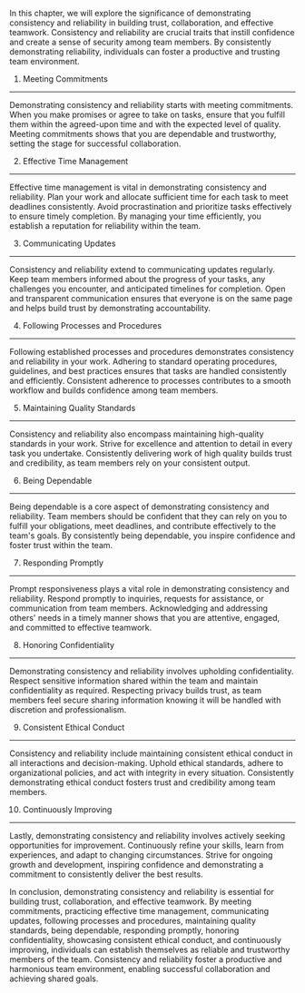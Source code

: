 
In this chapter, we will explore the significance of demonstrating consistency and reliability in building trust, collaboration, and effective teamwork. Consistency and reliability are crucial traits that instill confidence and create a sense of security among team members. By consistently demonstrating reliability, individuals can foster a productive and trusting team environment.

1. Meeting Commitments
----------------------

Demonstrating consistency and reliability starts with meeting commitments. When you make promises or agree to take on tasks, ensure that you fulfill them within the agreed-upon time and with the expected level of quality. Meeting commitments shows that you are dependable and trustworthy, setting the stage for successful collaboration.

2. Effective Time Management
----------------------------

Effective time management is vital in demonstrating consistency and reliability. Plan your work and allocate sufficient time for each task to meet deadlines consistently. Avoid procrastination and prioritize tasks effectively to ensure timely completion. By managing your time efficiently, you establish a reputation for reliability within the team.

3. Communicating Updates
------------------------

Consistency and reliability extend to communicating updates regularly. Keep team members informed about the progress of your tasks, any challenges you encounter, and anticipated timelines for completion. Open and transparent communication ensures that everyone is on the same page and helps build trust by demonstrating accountability.

4. Following Processes and Procedures
-------------------------------------

Following established processes and procedures demonstrates consistency and reliability in your work. Adhering to standard operating procedures, guidelines, and best practices ensures that tasks are handled consistently and efficiently. Consistent adherence to processes contributes to a smooth workflow and builds confidence among team members.

5. Maintaining Quality Standards
--------------------------------

Consistency and reliability also encompass maintaining high-quality standards in your work. Strive for excellence and attention to detail in every task you undertake. Consistently delivering work of high quality builds trust and credibility, as team members rely on your consistent output.

6. Being Dependable
-------------------

Being dependable is a core aspect of demonstrating consistency and reliability. Team members should be confident that they can rely on you to fulfill your obligations, meet deadlines, and contribute effectively to the team's goals. By consistently being dependable, you inspire confidence and foster trust within the team.

7. Responding Promptly
----------------------

Prompt responsiveness plays a vital role in demonstrating consistency and reliability. Respond promptly to inquiries, requests for assistance, or communication from team members. Acknowledging and addressing others' needs in a timely manner shows that you are attentive, engaged, and committed to effective teamwork.

8. Honoring Confidentiality
---------------------------

Demonstrating consistency and reliability involves upholding confidentiality. Respect sensitive information shared within the team and maintain confidentiality as required. Respecting privacy builds trust, as team members feel secure sharing information knowing it will be handled with discretion and professionalism.

9. Consistent Ethical Conduct
-----------------------------

Consistency and reliability include maintaining consistent ethical conduct in all interactions and decision-making. Uphold ethical standards, adhere to organizational policies, and act with integrity in every situation. Consistently demonstrating ethical conduct fosters trust and credibility among team members.

10. Continuously Improving
--------------------------

Lastly, demonstrating consistency and reliability involves actively seeking opportunities for improvement. Continuously refine your skills, learn from experiences, and adapt to changing circumstances. Strive for ongoing growth and development, inspiring confidence and demonstrating a commitment to consistently deliver the best results.

In conclusion, demonstrating consistency and reliability is essential for building trust, collaboration, and effective teamwork. By meeting commitments, practicing effective time management, communicating updates, following processes and procedures, maintaining quality standards, being dependable, responding promptly, honoring confidentiality, showcasing consistent ethical conduct, and continuously improving, individuals can establish themselves as reliable and trustworthy members of the team. Consistency and reliability foster a productive and harmonious team environment, enabling successful collaboration and achieving shared goals.

